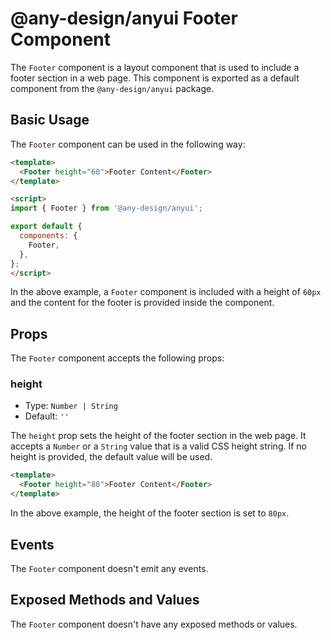 # @any-design/anyui Footer Component

The `Footer` component is a layout component that is used to include a footer section in a web page. This component is exported as a default component from the `@any-design/anyui` package.

## Basic Usage

The `Footer` component can be used in the following way:

```html
<template>
  <Footer height="60">Footer Content</Footer>
</template>

<script>
import { Footer } from '@any-design/anyui';

export default {
  components: {
    Footer,
  },
};
</script>
```

In the above example, a `Footer` component is included with a height of `60px` and the content for the footer is provided inside the component.

## Props

The `Footer` component accepts the following props:

### height

- Type: `Number | String`
- Default: `''`

The `height` prop sets the height of the footer section in the web page. It accepts a `Number` or a `String` value that is a valid CSS height string. If no height is provided, the default value will be used.

```html
<template>
  <Footer height="80">Footer Content</Footer>
</template>
```

In the above example, the height of the footer section is set to `80px`.

## Events

The `Footer` component doesn't emit any events.

## Exposed Methods and Values

The `Footer` component doesn't have any exposed methods or values.